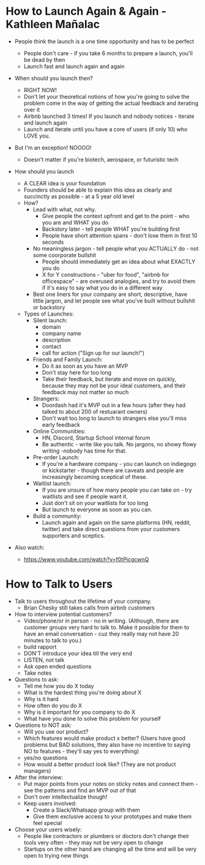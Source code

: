 # How to Launch Again & Again - Kathleen Mañalac
- People think the launch is a one time opportunity and has to be perfect
	- People don't care - if you take 6 months to prepare a launch, you'll be dead by then
	- Launch fast and launch again and again
- When should you launch then? 
	- RIGHT NOW!
	- Don't let your theoretical notions of how you're going to solve the problem come in the way of getting the actual feedback and iterating over it
	- Airbnb launched 3 times! If you launch and nobody notices - iterate and launch again
	- Launch and iterate until you have a core of users (if only 10) who LOVE you.
- But I'm an exception! NOOOO!
	- Doesn't matter if you're biotech, aerospace, or futuristic tech
- How should you launch
	- A CLEAR idea is your foundation
	- Founders should be able to explain this idea as clearly and succinctly as possible - at a 5 year old level
	- How?
		- Lead with what, not why.
			- Give people the context upfront and get to the point - who you are and WHAT you do
			- Backstory later - tell people WHAT you're building first
			- People have short attention spans - don't lose them in first 10 seconds
		- No meaningless jargon - tell people what you ACTUALLY do - not some coorporate bullshit
			- People should immediately get an idea about what EXACTLY you do
			- X for Y constructions - "uber for food", "airbnb for officespace" - are overused analogies, and try to avoid them if it's easy to say what you do in a different way
		- Best one liners for your company are short, descriptive, have little jargon, and let people see what you've built without bullshit or backstory
	- Types of Launches:
		- Silent launch: 
			- domain
			- company name
			- description
			- contact
			- call for action ("Sign up for our launch!")
		- Friends and Family Launch:
			- Do it as soon as you have an MVP
			- Don't stay here for too long
			- Take their feedback, but iterate and move on quickly, because they may not be your ideal customers, and their feedback may not matter so much
		- Strangers:
			- Doordash had it's MVP out in a few hours (after they had talked to about 200 of restuarant owners)
			- Don't wait too long to launch to strangers else you'll miss early feedback
		- Online Communities:
			- HN, Discord, Startup School internal forum
			- Be authentic - write like you talk. No jargons, no showy flowy writing -nobody has time for that.
		- Pre-order Launch:
			- If you're a hardware company - you can launch on indiegogo or kickstarter - though there are caveats and people are increasingly becoming sceptical of these.
		- Waitlist launch:
			- If you are unsure of how many people you can take on - try waitlists and see if people want it.
			- Just don't sit on your waitlists for too long
			- But launch to everyone as soon as you can.
		- Build a community:
			- Launch again and again on the same platforms (HN, reddit, twitter) and take direct questions from your customers supporters and sceptics.


- Also watch:
	- https://www.youtube.com/watch?v=f0tPjcgcwnQ


# How to Talk to Users
- Talk to users throughout the lifetime of your company.
	- Brian Chesky still takes calls from airbnb customers
- How to interview potential customers?
	- Video/phone/or in person - no in writing. (Although, there are customer groups very hard to talk to. Make it possible for them to have an email conversation - cuz they really may not have 20 minutes to talk to you.)
	- build rapport
	- DON'T introduce your idea till the very end
	- LISTEN, not talk
	- Ask open ended questions
	- Take notes
- Questions to ask:
	- Tell me how you do X today
	- What is the hardest thing you're doing about X
	- Why is it hard
	- How often do you do X
	- Why is  it important for you company to do X
	- What have you done to solve this problem for yourself
- Questions to NOT ask:
	- Will you use our product?
	- Which features would make product x better? (Users have good problems but BAD solutions, they also have no incentive to saying NO to features - they'll say yes to everything)
	- yes/no questions
	- How would a better product look like? (They are not product managers)
- After the interview:
	- Put major points from your notes on sticky notes and connect them  - see the patterns and find an MVP out of that
	- Don't over intellectualize though!
	- Keep users involved:
		- Create a Slack/Whatsapp group with them
		- Give them exclusive access to your prototypes and make them feel special
- Choose your users wisely:
	- People like contractors or plumbers or doctors don't change their tools very often - they may not be very open to change
	- Startups on the other hand are changing all the time and will be very open to trying new things